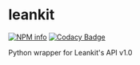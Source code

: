 # leankit

[![NPM info](https://travis-ci.org/Funk66/leankit.svg?branch=master)](https://travis-ci.org/Funk66/leankit.svg?branch=master)
[![Codacy Badge](https://api.codacy.com/project/badge/Grade/3976597cd3694ccba012c1da176fa85f)](https://www.codacy.com/app/Funk66/leankit?utm_source=github.com&amp;utm_medium=referral&amp;utm_content=Funk66/leankit&amp;utm_campaign=Badge_Grade)

Python wrapper for Leankit's API v1.0
